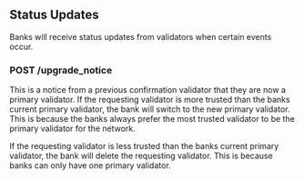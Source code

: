 ## Status Updates

Banks will receive status updates from validators when certain events occur.

### POST /upgrade_notice

This is a notice from a previous confirmation validator that they are now a primary validator. If the requesting 
validator is more trusted than the banks current primary validator, the bank will switch to the new primary validator. 
This is because the banks always prefer the most trusted validator to be the primary validator for the network.

If the requesting validator is less trusted than the banks current primary validator, the bank will delete the 
requesting validator. This is because banks can only have one primary validator.
